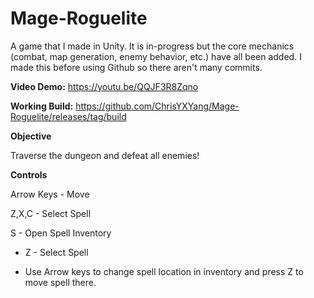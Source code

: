 # Mage-Roguelite
A game that I made in Unity. It is in-progress but the core mechanics (combat, map generation, enemy behavior, etc.) have all been added. I made this before using Github so there aren't many commits.

**Video Demo:** https://youtu.be/QQJF3R8Zqno

**Working Build:** https://github.com/ChrisYXYang/Mage-Roguelite/releases/tag/build

**Objective**

Traverse the dungeon and defeat all enemies!

**Controls**

Arrow Keys - Move

Z,X,C - Select Spell

S - Open Spell Inventory

  - Z - Select Spell

  - Use Arrow keys to change spell location in inventory and press Z to move spell there.
